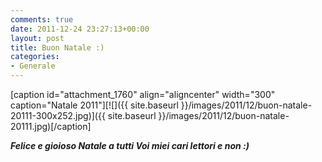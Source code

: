 ```yaml
---
comments: true
date: 2011-12-24 23:27:13+00:00
layout: post
title: Buon Natale :)
categories:
- Generale
---
```


[caption id="attachment_1760" align="aligncenter" width="300" caption="Natale 2011"][![]({{ site.baseurl }}/images/2011/12/buon-natale-20111-300x252.jpg)]({{ site.baseurl }}/images/2011/12/buon-natale-20111.jpg)[/caption]





_**Felice e gioioso Natale a tutti Voi miei cari lettori e non :)**_
